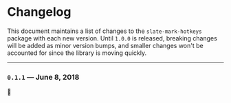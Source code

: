 
# Changelog

This document maintains a list of changes to the `slate-mark-hotkeys` package with each new version. Until `1.0.0` is released, breaking changes will be added as minor version bumps, and smaller changes won't be accounted for since the library is moving quickly.


---

### `0.1.1` — June 8, 2018

:tada:
